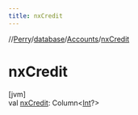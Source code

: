 ```yaml
---
title: nxCredit
---
```

//[Perry](../../../index.html)/[database](../index.html)/[Accounts](index.html)/[nxCredit](nx-credit.html)



# nxCredit



[jvm]\
val [nxCredit](nx-credit.html): Column<[Int](https://kotlinlang.org/api/latest/jvm/stdlib/kotlin/-int/index.html)?>




